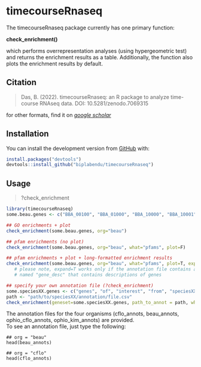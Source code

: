 
<!-- README.md is generated from README.Rmd. Please edit that file -->
timecourseRnaseq
================

<!-- badges: start -->
<!-- badges: end -->
The timecourseRnaseq package currently has one primary function:    
   
**check_enrichment()**    
   
which performs overrepresentation analyses (using hypergeometric test) and returns the enrichment results as a table. Additionally, the function also plots the enrichment results by default.

Citation
------------

> Das, B. (2022). timecourseRnaseq: an R package to analyze time-course RNAseq data. DOI: 10.5281/zenodo.7069315

for other formats, find it on [_google scholar_](https://scholar.google.com/scholar?cluster=3123727060560534317&hl=en&oi=scholarr)


Installation
------------

You can install the development version from [GitHub](https://github.com/) with:

``` r
install.packages("devtools")
devtools::install_github("biplabendu/timecourseRnaseq")
```

Usage
-------

> ?check_enrichment 

``` r
library(timecourseRnaseq)
some.beau.genes <- c("BBA_00100", "BBA_01000", "BBA_10000", "BBA_10001", "BBA_10002", "BBA_10003", "BBA_10004")

## GO enrichments + plot
check_enrichment(some.beau.genes, org="beau")

## pfam enrichments (no plot)
check_enrichment(some.beau.genes, org="beau", what="pfams", plot=F)

## pfam enrichments + plot + long-formatted enrichment results
check_enrichment(some.beau.genes, org="beau", what="pfams", plot=T, expand=T)
   # please note, expand=T works only if the annotation file contains a column 
   # named "gene_desc" that contains descriptions of genes

## specify your own annotation file (?check_enrichment)
some.speciesXX.genes <- c("genes", "of", "interest", "from", "speciesXX") # geneset
path <- "path/to/speciesXX/annotation/file.csv" 
check_enrichment(geneset=some.speciesXX.genes, path_to_annot = path, what="GOs") # double-check if sep needs to be specified

```
    
    
The annotation files for the four organisms (cflo_annots, beau_annots, ophio_cflo_annots, ophio_kim_annots) are provided.    
To see an annotation file, just type the following:

```
## org = "beau"
head(beau_annots)

## org = "cflo"
head(cflo_annots)

```
